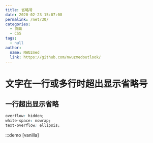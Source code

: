 ```yaml
---
title: 省略号
date: 2020-02-23 15:07:08
permalink: /net/30/
categories:
  - 页面
  - CSS
tags:
  - null
author:
  name: NWUzmed
  link: https://github.com/nwuzmedoutlook/
---
```

# 文字在一行或多行时超出显示省略号

## 一行超出显示省略

```css
overflow: hidden;
white-space: nowrap;
text-overflow: ellipsis;
```
<!-- more -->
:::demo [vanilla]